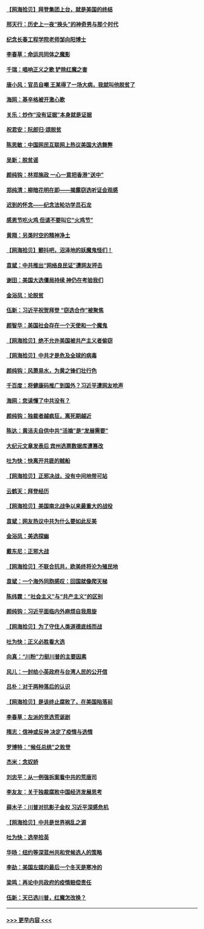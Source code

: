 #### [【网海拾贝】拜登集团上台，就是美国的终结](../pages/nsc993/n12589725.md?t=12022002) 
#### [邢天行：历史上一夜“换头”的神奇男与那个时代](../pages/nsc993/n12589424.md?t=12022002) 
#### [纪念长春工程学院老师邹向阳博士](../pages/nsc993/n12585390.md?t=12022002) 
#### [李春草：命运共同体之魔影](../pages/nsc993/n12585026.md?t=12022002) 
#### [千瑞：唱响正义之歌 铲除红魔之害](../pages/nsc993/n12585002.md?t=12022002) 
#### [唐小风：官员自嘲 王某得了一场大病，我就叫他脱贫了](../pages/nsc993/n12584981.md?t=12022002) 
#### [海网：基辛格被开激心歌](../pages/nsc993/n12584946.md?t=12022002) 
#### [关乐：炒作“没有证据”本身就是证据](../pages/nsc993/n12583146.md?t=12022002) 
#### [祝君安：阮郎归‧颂脱贫](../pages/nsc993/n12583119.md?t=12022002) 
#### [陈思敏：中国网民互联网上热议美国大选舞弊](../pages/nsc993/n12582845.md?t=12022002) 
#### [吴新：脱贫谣](../pages/nsc993/n12580839.md?t=12022002) 
#### [颜纯钩：林郑施政 一心一意把香港“送中”](../pages/nsc993/n12580805.md?t=12022002) 
#### [郑纯清：柳暗花明在即——揭露窃选听证会观感](../pages/nsc993/n12580795.md?t=12022002) 
#### [迟到的怀念——纪念法轮功学员石龙](../pages/nsc993/n12580245.md?t=12022002) 
#### [感恩节吃火鸡  但请不要叫它“火鸡节”](../pages/nsc993/n12580252.md?t=12022002) 
#### [黄翔：另类时空的精神净土](../pages/nsc993/n12578638.md?t=12022002) 
#### [【网海拾贝】颤抖吧，沼泽地的妖魔鬼怪们！](../pages/nsc993/n12578552.md?t=12022002) 
#### [袁斌：中共推出“网络良民证”遭网友抨击](../pages/nsc993/n12578511.md?t=12022002) 
#### [谢田：美国大选僵局持续 神仍在考验我们](../pages/nsc993/n12577432.md?t=12022002) 
#### [金浴凤：论脱贫](../pages/nsc993/n12576386.md?t=12022002) 
#### [伍新：习近平祝贺拜登 “窃选合作”被聚焦](../pages/nsc993/n12576358.md?t=12022002) 
#### [颜智华：美国社会存在一个天使和一个魔鬼](../pages/nsc993/n12574299.md?t=12022002) 
#### [【网海拾贝】绝不允许美国被共产主义者偷窃](../pages/nsc993/n12573396.md?t=12022002) 
#### [【网海拾贝】中共才是危及全球的病毒](../pages/nsc993/n12571204.md?t=12022002) 
#### [颜纯钩：风萧易水，为黄之锋们壮行色](../pages/nsc993/n12571487.md?t=12022002) 
#### [千百度：将健康码推广到国外？习近平遭网友呛声](../pages/nsc993/n12570808.md?t=12022002) 
#### [海网：您读懂了中共没有？](../pages/nsc993/n12570487.md?t=12022002) 
#### [颜纯钩：独裁者越疯狂，离死期越近](../pages/nsc993/n12569055.md?t=12022002) 
#### [陈达：黄洁夫自供中共“活摘”是“发展需要”](../pages/nsc993/n12568541.md?t=12022002) 
#### [大纪元文章发表后 宾州选票数据库遭篡改](../pages/nsc993/n12568105.md?t=12022002) 
#### [吐为快：快离开共匪的贼船](../pages/nsc993/n12568462.md?t=12022002) 
#### [【网海拾贝】正邪决战，没有中间地带可站](../pages/nsc993/n12568439.md?t=12022002) 
#### [云鹤天：拜登经历](../pages/nsc993/n12567294.md?t=12022002) 
#### [【网海拾贝】美国南北战争以来最重大的战役](../pages/nsc993/n12567247.md?t=12022002) 
#### [袁斌：网友热议中共为什么要如此反美](../pages/nsc993/n12567162.md?t=12022002) 
#### [金浴凤：美选探幽](../pages/nsc993/n12567147.md?t=12022002) 
#### [戴东尼：正邪大战](../pages/nsc993/n12567033.md?t=12022002) 
#### [【网海拾贝】不联合抗共，欧美终将沦为殖民地](../pages/nsc993/n12565068.md?t=12022002) 
#### [袁斌：一个海外同胞感叹：回国就像爬天梯](../pages/nsc993/n12564986.md?t=12022002) 
#### [陈纬霆：“社会主义”与“共产主义”的区别](../pages/nsc993/n12562417.md?t=12022002) 
#### [颜纯钩：习近平面临内外麻烦自我周旋](../pages/nsc993/n12563356.md?t=12022002) 
#### [【网海拾贝】为了守住人类道德底线而战](../pages/nsc993/n12562542.md?t=12022002) 
#### [吐为快：正义必胜看大选](../pages/nsc993/n12561967.md?t=12022002) 
#### [向真：“川粉”力挺川普的主要因素](../pages/nsc993/n12560774.md?t=12022002) 
#### [风儿：一封给小英政府与台湾人民的公开信](../pages/nsc993/n12560581.md?t=12022002) 
#### [吕朴：对于两种落后的认识](../pages/nsc993/n12560492.md?t=12022002) 
#### [【网海拾贝】是该终止腐败了，在美国陷落前](../pages/nsc993/n12559936.md?t=12022002) 
#### [李春草：左派的竞选荒诞剧](../pages/nsc993/n12558380.md?t=12022002) 
#### [隋志：信神或反神 决定了疫情与选情](../pages/nsc993/n12558255.md?t=12022002) 
#### [罗博特：“候任总统”之败登](../pages/nsc993/n12558189.md?t=12022002) 
#### [杰米：念奴娇](../pages/nsc993/n12558174.md?t=12022002) 
#### [刘忠平：从一例强拆案看中共的荒唐司](../pages/nsc993/n12558036.md?t=12022002) 
#### [李友友：关于独裁腐败中国经济发展思考](../pages/nsc993/n12558004.md?t=12022002) 
#### [薛木子：川普对抗影子金权 习近平深感危机](../pages/nsc993/n12557342.md?t=12022002) 
#### [【网海拾贝】中共是世界祸乱之源](../pages/nsc993/n12555353.md?t=12022002) 
#### [吐为快：选举拾英](../pages/nsc993/n12555041.md?t=12022002) 
#### [华旸：纽约等深蓝州共和党候选人的策略](../pages/nsc993/n12554309.md?t=12022002) 
#### [李劼：美国左媒的最后一个冬天是寒冷的](../pages/nsc993/n12552947.md?t=12022002) 
#### [梁鸣：再论中共政府的疫情赔偿责任](../pages/nsc993/n12553012.md?t=12022002) 
#### [伍新：天已选川普，红魔怎改换？](../pages/nsc993/n12552970.md?t=12022002) 

----
#### [ >>> 更早内容 <<< ](../indexes/nsc993-earlier.md)
